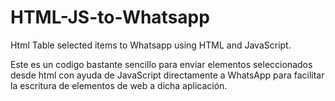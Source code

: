 # HTML-JS-to-Whatsapp
Html Table selected items to Whatsapp using HTML and JavaScript.

Este es un codigo bastante sencillo para enviar elementos seleccionados desde html con ayuda de JavaScript directamente a WhatsApp para facilitar la escritura de elementos de web a dicha aplicación.

